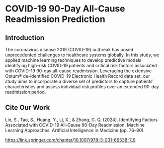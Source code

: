 # COVID-19 90-Day All-Cause Readmission Prediction

## Introduction
The coronavirus disease 2019 (COVID-19) outbreak has posed unprecedented challenges to healthcare systems globally. In this study, we applied machine learning techniques to develop predictive models identifying high-risk COVID-19 patients and critical risk factors associated with COVID-19 90-day all-cause readmission. Leveraging the extensive Optum® de-identified COVID-19 Electronic Health Record data set, our study aims to incorporate a diverse set of predictors to capture patients’ characteristics and assess individual risk profiles over an extended 90-day readmission period.

## Cite Our Work
Lin, S., Tao, S., Huang, Y., Li, X., & Zhang, G. Q. (2024). Identifying Factors Associated with COVID-19
All-Cause 90-Day Readmission: Machine Learning Approaches. Artificial Intelligence in Medicine (pp. 76–80).

https://link.springer.com/chapter/10.1007/978-3-031-66538-7_9

